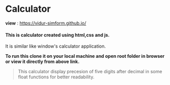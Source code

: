 # Calculator
**view** : https://vidur-simform.github.io/

#### This is calculator created using html,css and js.
It is similar like window's calculator application.

**To run this clone it on your local machine and open root folder in browser or view it directly from above link.**

> This calculator display precesion of five digits after decimal in some float functions for better readability.
